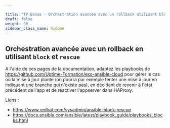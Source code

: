 ```yaml
---

title: "TP Bonus - Orchestration avancée avec un rollback utilisant block et rescue" 
draft: false
weight: 90
sidebar_class_name: hidden
---
```


## Orchestration avancée avec un rollback en utilisant `block` et `rescue`

A l'aide de ces pages de la documentation, adaptez les playbooks de <https://github.com/Uptime-Formation/exo-ansible-cloud> pour gérer le cas où la mise à jour plante (on pourra par exemple tenter une mise à jour en indiquant une branche qui n'existe pas), en décidant de revenir à l'état précédent de l'app et de réactiver l'appserver dans HAProxy.

Liens :
- https://www.redhat.com/sysadmin/ansible-block-rescue
- https://docs.ansible.com/ansible/latest/playbook_guide/playbooks_blocks.html